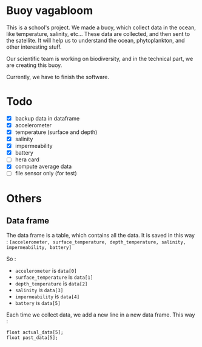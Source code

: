 # Buoy vagabloom

This is a school's project. We made a buoy, which collect data in the ocean, like temperature, salinity, etc... These data are collected, and then sent to the satellite.
It will help us to understand the ocean, phytoplankton, and other interesting stuff.

Our scientific team is working on biodiversity, and in the technical part, we are creating this buoy.

Currently, we have to finish the software.

# Todo
- [x] backup data in dataframe
- [x] accelerometer
- [x] temperature (surface and depth)
- [x] salinity
- [x] impermeability
- [x] battery
- [ ] hera card
- [x] compute average data
- [ ] file sensor only (for test)

# Others
## Data frame
The data frame is a table, which contains all the data.
It is saved in this way :
`[accelerometer, surface_temperature, depth_temperature, salinity, impermeability, battery]`

So :
- `accelerometer` is `data[0]`
- `surface_temperature` is `data[1]`
- `depth_temperature` is `data[2]`
- `salinity` is `data[3]`
- `impermeability` is `data[4]`
- `battery` is `data[5]`

Each time we collect data, we add a new line in a new data frame.
This way :

```arduino
float actual_data[5];
float past_data[5];
```